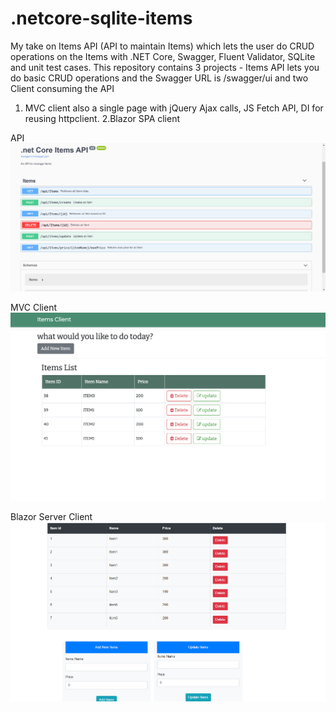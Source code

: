 # .netcore-sqlite-items
My take on Items API (API to maintain Items) which lets the user do CRUD operations on the Items with .NET Core, Swagger, Fluent Validator, SQLite and unit test cases.
This repository contains 3 projects - Items API  lets you do basic CRUD operations and the Swagger URL is /swagger/ui and two Client consuming the API
1. MVC client also a single page with jQuery Ajax calls, JS Fetch API, DI for reusing httpclient.
2.Blazor SPA client

API
![](ItemsAPI/Images/ItemsAPI.png)

MVC Client
![](ItemsAPI/Images/itemsClient.png)

Blazor Server Client
![](ItemsAPI/Images/BlazorClient.png)
